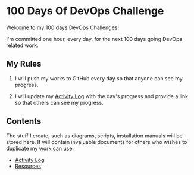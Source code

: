 # 100 Days Of DevOps Challenge

Welcome to my 100 days DevOps Challenges!

I'm committed one hour, every day, for the next 100 days going DevOps related work.

## My Rules

1. I will push my works to GitHub every day so that anyone can see my progress.

2. I will update my [Activity Log](log.md) with the day's progress and provide a link so that others can see my progress.

## Contents

The stuff I create, such as diagrams, scripts, installation manuals will be stored here. It will contain invaluable documents for others who wishes to duplicate my work can use:

- [Activity Log](log.md)
- [Resources](resources.md)